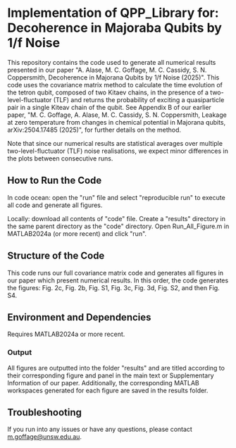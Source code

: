 # Implementation of QPP_Library for: Decoherence in Majoraba Qubits by 1/f Noise

This repository contains the code used to generate all numerical results presented in our paper "A. Alase, M. C. Goffage, M. C. Cassidy, S. N. Coppersmith, Decoherence in Majorana Qubits by 1/f Noise (2025)". This code uses the covariance matrix method to calculate the time evolution of the tetron qubit, composed of two Kitaev chains, in the presence of a two-level-fluctuator (TLF) and returns the probability of exciting a quasiparticle pair in a single Kiteav chain of the qubit. See Appendix B of our earlier paper, "M. C. Goffage, A. Alase, M. C. Cassidy, S. N. Coppersmith, Leakage at zero temperature from changes in chemical potential in Majorana qubits, arXiv:2504.17485 (2025)", for further details on the method. 

Note that since our numerical results are statistical averages over multiple two-level-fluctuator (TLF) noise realisations, we expect minor differences in the plots between consecutive runs. 

## How to Run the Code
In code ocean: open the "run" file and select "reproducible run" to execute all code and generate all figures. 

Locally: download all contents of "code" file. Create a "results" directory in the same parent directory as the "code" directory. Open Run_All_Figure.m in MATLAB2024a (or more recent) and click "run". 

## Structure of the Code
This code runs our full covariance matrix code and generates all figures in our paper which present numerical results. In this order, the code generates the figures: Fig. 2c, Fig. 2b, Fig. S1, Fig. 3c, Fig. 3d, Fig. S2, and then Fig. S4. 

## Environment and Dependencies

Requires MATLAB2024a or more recent. 

### Output
All figures are outputted into the folder "results" and are titled according to their corresponding figure and panel in the main text or Supplementary Information of our paper. Additionally, the corresponding MATLAB workspaces generated for each figure are saved in the results folder. 

## Troubleshooting

If you run into any issues or have any questions, please contact m.goffage@unsw.edu.au. 
